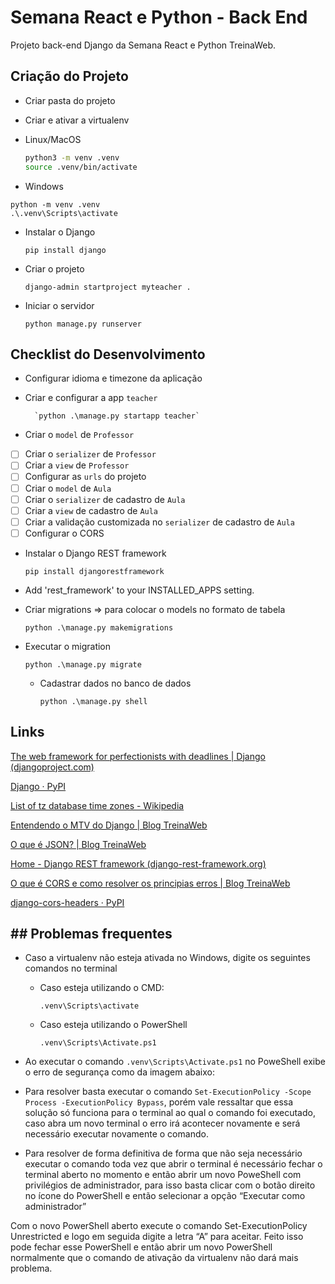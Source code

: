 # Semana React e Python - Back End
 Projeto back-end Django da Semana React e Python TreinaWeb.

## Criação do Projeto
- Criar pasta do projeto

- Criar e ativar a virtualenv

- Linux/MacOS
    
    ```bash
    python3 -m venv .venv
    source .venv/bin/activate
    ```
    
- Windows
```
python -m venv .venv
.\.venv\Scripts\activate
```
- Instalar o Django
    
    `pip install django`

- Criar o projeto
    
    `django-admin startproject myteacher .`

- Iniciar o servidor
    
    `python manage.py runserver`

## Checklist do Desenvolvimento

- Configurar idioma e timezone da aplicação

- Criar e configurar a app `teacher`

        `python .\manage.py startapp teacher`

- Criar o `model` de `Professor`

- [ ]  Criar o `serializer` de `Professor`
- [ ]  Criar a `view` de `Professor`
- [ ]  Configurar as `urls` do projeto
- [ ]  Criar o `model` de `Aula`
- [ ]  Criar o `serializer` de cadastro de `Aula`
- [ ]  Criar a `view` de cadastro de `Aula`
- [ ]  Criar a validação customizada no `serializer` de cadastro de `Aula`
- [ ]  Configurar o CORS

- Instalar o Django REST framework

  `pip install djangorestframework`

- Add 'rest_framework' to your INSTALLED_APPS setting.

- Criar migrations => para colocar o models no formato de tabela

  `python .\manage.py makemigrations`

- Executar o migration

  `python .\manage.py migrate`

  - Cadastrar dados no banco de dados

    `python .\manage.py shell`   

## Links

[The web framework for perfectionists with deadlines | Django (djangoproject.com)](https://www.djangoproject.com/)

[Django · PyPI](https://pypi.org/project/Django/)

[List of tz database time zones - Wikipedia](https://en.wikipedia.org/wiki/List_of_tz_database_time_zones)

[Entendendo o MTV do Django | Blog TreinaWeb](https://www.treinaweb.com.br/blog/entendendo-o-mtv-do-django)

[O que é JSON? | Blog TreinaWeb](https://www.treinaweb.com.br/blog/o-que-e-json)

[Home - Django REST framework (django-rest-framework.org)](https://www.django-rest-framework.org/)

[O que é CORS e como resolver os principias erros | Blog TreinaWeb](https://www.treinaweb.com.br/blog/o-que-e-cors-e-como-resolver-os-principais-erros)

[django-cors-headers · PyPI](https://pypi.org/project/django-cors-headers/)

## ## Problemas frequentes

- Caso a virtualenv não esteja ativada no Windows, digite os seguintes comandos no terminal
    - Caso esteja utilizando o CMD:
        
        `.venv\Scripts\activate`
        
    - Caso esteja utilizando o PowerShell
        
        `.venv\Scripts\Activate.ps1`
        
- Ao executar o comando `.venv\Scripts\Activate.ps1` no PoweShell exibe o erro de segurança como da imagem abaixo:

- Para resolver basta executar o comando `Set-ExecutionPolicy -Scope Process -ExecutionPolicy Bypass`, porém vale ressaltar que essa solução só funciona para o terminal ao qual o comando foi executado, caso abra um novo terminal o erro irá acontecer novamente e será necessário executar novamente o comando.
- Para resolver de forma definitiva de forma que não seja necessário executar o comando toda vez que abrir o terminal é necessário fechar o terminal aberto no momento e então abrir um novo PoweShell com privilégios de administrador, para isso basta clicar com o botão direito no ícone do PowerShell e então selecionar a opção “Executar como administrador”

Com o novo PowerShell aberto execute o comando Set-ExecutionPolicy Unrestricted e logo em seguida digite a letra “A” para aceitar. Feito isso pode fechar esse PowerShell e então abrir um novo PowerShell normalmente que o comando de ativação da virtualenv não dará mais problema.